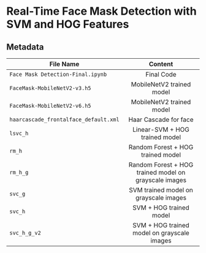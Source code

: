 # Real-Time Face Mask Detection with SVM and HOG Features
## Metadata 

| File Name     | Content    |
| ------------- |:-------------:| 
| `Face Mask Detection-Final.ipynb`      | Final Code | 
| `FaceMask-MobileNetV2-v3.h5`      | MobileNetV2 trained model      | 
| `FaceMask-MobileNetV2-v6.h5` | MobileNetV2 trained model      |   
| `haarcascade_frontalface_default.xml` | Haar Cascade for face     |   
| `lsvc_h` | Linear-SVM + HOG trained model      |   
| `rm_h` | Random Forest + HOG trained model      |   
| `rm_h_g` | Random Forest + HOG trained model on grayscale images     |   
| `svc_g` | SVM trained model  on grayscale images    |   
| `svc_h` |  SVM + HOG trained model     |   
| `svc_h_g_v2` | SVM + HOG trained model  on grayscale images   |   
